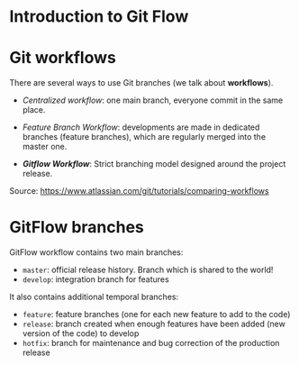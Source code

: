 
Introduction to Git Flow
===============================================

# Git workflows

There are several ways to use Git branches (we talk about **workflows**).

-   *Centralized workflow*: one main branch, everyone commit in the same
    place. 

-   *Feature Branch Workflow*: developments are made in dedicated
    branches (feature branches), which are regularly merged into the
    master one.

-   ***Gitflow Workflow***: Strict branching model designed around the
    project release.

Source: <https://www.atlassian.com/git/tutorials/comparing-workflows>

# GitFlow branches

GitFlow workflow contains two main branches:
-   `master`: official release history. Branch which is shared to the
    world!
-   `develop`: integration branch for features

It also contains additional temporal branches:
-   `feature`: feature branches (one for each new feature to add to the
    code)
-   `release`: branch created when enough features have been added (new
    version of the code) to develop
-   `hotfix`: branch for maintenance and bug correction of the
    production release

